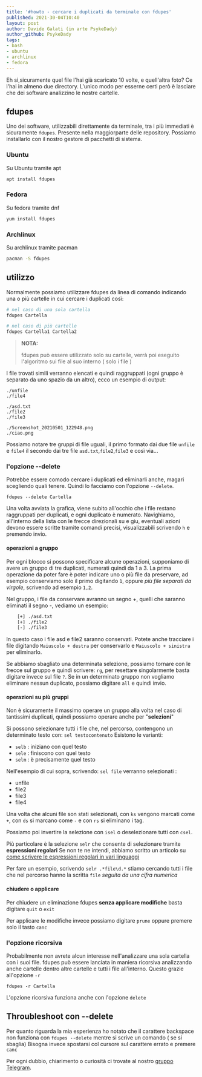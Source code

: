 ```yaml
---
title: '#howto - cercare i duplicati da terminale con fdupes'
published: 2021-30-04T10:40
layout: post
author: Davide Galati (in arte PsykeDady)
author_github: PsykeDady
tags:
- bash
- ubuntu
- archlinux
- fedora
---
```


Eh si,sicuramente quel file l'hai già scaricato 10 volte, e quell'altra foto? Ce l'hai in almeno due directory.
L'unico modo per esserne certi però è lasciare che dei software analizzino le nostre cartelle. 

## fdupes
Uno dei software, utilizzabili direttamente da terminale, tra i più immediati è sicuramente `fdupes`.  Presente nella maggiorparte delle repository. Possiamo installarlo con il nostro gestore di pacchetti di sistema.

### Ubuntu 

Su Ubuntu tramite apt  

```bash 
apt install fdupes
```

### Fedora
Su fedora tramite dnf  

```bash
yum install fdupes
```

### Archlinux
Su archlinux tramite pacman  

```bash
pacman -S fdupes
```

## utilizzo 

Normalmente possiamo utilizzare fdupes da linea di comando indicando una o più cartelle in cui cercare i duplicati così:

```bash
# nel caso di una sola cartella
fdupes Cartella

# nel caso di più cartelle
fdupes Cartella1 Cartella2
```

> **NOTA:**  
> 
> fdupes può essere utilizzato solo su cartelle, verrà poi eseguito l'algoritmo sui file al suo interno ( solo i file )

I file trovati simili verranno elencati e quindi raggruppati (ogni gruppo è separato da uno spazio da un altro), ecco un esempio di output:

```
./unfile                                
./file4

./asd.txt
./file2
./file3

./Screenshot_20210501_122948.png
./ciao.png
```

Possiamo notare tre gruppi di file uguali, il primo formato dai due file `unfile` e `file4` il secondo dai tre file `asd.txt`,`file2`,`file3` e così via...

### l'opzione --delete

Potrebbe essere comodo cercare i duplicati ed eliminarli anche, magari scegliendo quali tenere. Quindi lo facciamo con l'opzione `--delete`. 

`fdupes --delete Cartella` 

Una volta avviata la grafica, viene subito all'occhio che i file restano raggruppati per duplicati, e ogni duplicato è numerato. 
Navighiamo, all'interno della lista con le frecce direzionali su e giu, eventuali azioni devono essere scritte tramite comandi precisi, visualizzabili scrivendo `h` e premendo invio. 

#### operazioni a gruppo

Per ogni blocco si possono specificare alcune operazioni, supponiamo di avere un gruppo di tre duplicati, numerati quindi da 1 a 3. 
La prima operazione da poter fare è poter indicare uno o più file da preservare, ad esempio conserviamo solo il primo digitando `1`, oppure *più file separati da virgole*, scrivendo ad esempio `1,2`. 

Nel gruppo, i file da conservare avranno un segno +, quelli che saranno eliminati il segno -, vediamo un esempio: 
```bash
    [+] ./asd.txt
    [+] ./file2
    [-] ./file3
```

In questo caso i file asd e file2 saranno conservati. 
Potete anche tracciare i file digitando `Maiuscolo + destra` per conservarlo e `Maiuscolo + sinistra` per eliminarlo.

Se abbiamo sbagliato una determinata selezione, possiamo tornare con le frecce sul gruppo e quindi scrivere: `rg`, per resettare singolarmente basta digitare invece sul file `?`.
Se in un determinato gruppo non vogliamo eliminare nessun duplicato, possiamo digitare `all` e quindi invio.

#### operazioni su più gruppi 
Non è sicuramente il massimo operare un gruppo alla volta nel caso di tantissimi duplicati, quindi possiamo operare anche per "**selezioni**"

Si possono selezionare tutti i file che, nel percorso, contengono un determinato testo con: `sel testocontenuto` 
Esistono le varianti: 
- `selb` : iniziano con quel testo
- `sele` : finiscono con quel testo
- `selm` :  è precisamente quel testo

Nell'esempio di cui sopra, scrivendo: 
`sel file`
verranno selezionati : 
- unfile
- file2
- file3
- file4

Una volta che alcuni file son stati selezionati, con `ks` vengono marcati come `+`, con `ds` si marcano come `-` e con `rs` si eliminano i tag.

Possiamo poi invertire la selezione con `isel` o deselezionare tutti con `csel`.

Più particolare è la selezione `selr` che consente di selezionare tramite **espressioni regolari**
Se non te ne intendi, abbiamo scritto un articolo su [come scrivere le espressioni regolari in vari linguaggi](https://linuxhub.it/articles/howtodev-sfruttare-le-espressioni-regolari-in-vari-linguaggi/)

Per fare un esempio, scrivendo `selr .*file\d.*` stiamo cercando tutti i file che nel percorso hanno la scritta `file` *seguita da una cifra numerica*

#### chiudere o applicare

Per chiudere un eliminazione fdupes **senza applicare modifiche** basta digitare `quit` o `exit` 

Per applicare le modifiche invece possiamo digitare `prune` oppure premere solo il tasto `canc`

### l'opzione ricorsiva

Probabilmente non avrete alcun interesse nell'analizzare una sola cartella con i suoi file. fdupes può essere lanciata in maniera ricorsiva analizzando anche cartelle dentro altre cartelle e tutti i file all'interno. Questo grazie all'opzione `-r`

`fdupes -r Cartella`

L'opzione ricorsiva funziona anche con l'opzione `delete`


## Throubleshoot con --delete
Per quanto riguarda la mia esperienza ho notato che il carattere backspace non funziona con `fdupes --delete` mentre si scrive un comando ( se si sbaglia)
Bisogna invece spostarsi col cursore sul carattere errato e premere `canc`


Per ogni dubbio, chiarimento o curiosità ci trovate al nostro [gruppo Telegram](https://t.me/linuxpeople).
